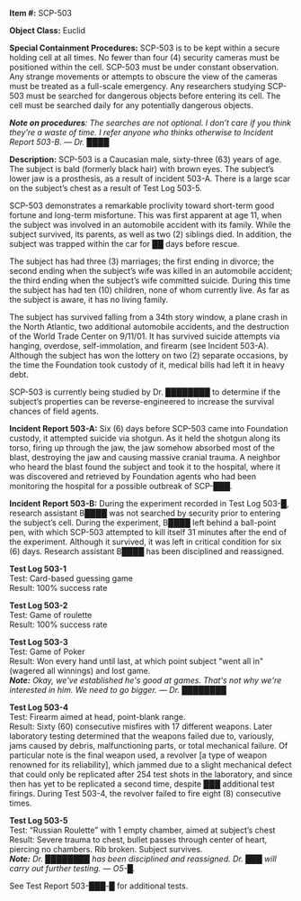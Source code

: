 **Item #:** SCP-503

**Object Class:** Euclid

**Special Containment Procedures:** SCP-503 is to be kept within a secure holding cell at all times. No fewer than four (4) security cameras must be positioned within the cell. SCP-503 must be under constant observation. Any strange movements or attempts to obscure the view of the cameras must be treated as a full-scale emergency. Any researchers studying SCP-503 must be searched for dangerous objects before entering its cell. The cell must be searched daily for any potentially dangerous objects.

_**Note on procedures**: The searches are not optional. I don’t care if you think they’re a waste of time. I refer anyone who thinks otherwise to Incident Report 503-B. — Dr. ████_

**Description:** SCP-503 is a Caucasian male, sixty-three (63) years of age. The subject is bald (formerly black hair) with brown eyes. The subject’s lower jaw is a prosthesis, as a result of incident 503-A. There is a large scar on the subject’s chest as a result of Test Log 503-5.

SCP-503 demonstrates a remarkable proclivity toward short-term good fortune and long-term misfortune. This was first apparent at age 11, when the subject was involved in an automobile accident with its family. While the subject survived, its parents, as well as two (2) siblings died. In addition, the subject was trapped within the car for ██ days before rescue.

The subject has had three (3) marriages; the first ending in divorce; the second ending when the subject’s wife was killed in an automobile accident; the third ending when the subject’s wife committed suicide. During this time the subject has had ten (10) children, none of whom currently live. As far as the subject is aware, it has no living family.

The subject has survived falling from a 34th story window, a plane crash in the North Atlantic, two additional automobile accidents, and the destruction of the World Trade Center on 9/11/01. It has survived suicide attempts via hanging, overdose, self-immolation, and firearm (see Incident 503-A). Although the subject has won the lottery on two (2) separate occasions, by the time the Foundation took custody of it, medical bills had left it in heavy debt.

SCP-503 is currently being studied by Dr. ████████ to determine if the subject’s properties can be reverse-engineered to increase the survival chances of field agents.

**Incident Report 503-A:** Six (6) days before SCP-503 came into Foundation custody, it attempted suicide via shotgun. As it held the shotgun along its torso, firing up through the jaw, the jaw somehow absorbed most of the blast, destroying the jaw and causing massive cranial trauma. A neighbor who heard the blast found the subject and took it to the hospital, where it was discovered and retrieved by Foundation agents who had been monitoring the hospital for a possible outbreak of SCP-███.

**Incident Report 503-B:** During the experiment recorded in Test Log 503-█, research assistant B████ was not searched by security prior to entering the subject’s cell. During the experiment, B████ left behind a ball-point pen, with which SCP-503 attempted to kill itself 31 minutes after the end of the experiment. Although it survived, it was left in critical condition for six (6) days. Research assistant B████ has been disciplined and reassigned.

**Test Log 503-1**  
Test: Card-based guessing game  
Result: 100% success rate

**Test Log 503-2**  
Test: Game of roulette  
Result: 100% success rate

**Test Log 503-3**  
Test: Game of Poker  
Result: Won every hand until last, at which point subject "went all in" (wagered all winnings) and lost game.  
**_Note:_** _Okay, we've established he's good at games. That's not why we're interested in him. We need to go bigger. — Dr. ████████_

**Test Log 503-4**  
Test: Firearm aimed at head, point-blank range.  
Result: Sixty (60) consecutive misfires with 17 different weapons. Later laboratory testing determined that the weapons failed due to, variously, jams caused by debris, malfunctioning parts, or total mechanical failure. Of particular note is the final weapon used, a revolver \[a type of weapon renowned for its reliability\], which jammed due to a slight mechanical defect that could only be replicated after 254 test shots in the laboratory, and since then has yet to be replicated a second time, despite ███ additional test firings. During Test 503-4, the revolver failed to fire eight (8) consecutive times.

**Test Log 503-5**  
Test: “Russian Roulette” with 1 empty chamber, aimed at subject’s chest  
Result: Severe trauma to chest, bullet passes through center of heart, piercing no chambers. Rib broken. Subject survives.  
**_Note:_** _Dr. ████████ has been disciplined and reassigned. Dr. ███ will carry out further testing. — O5-█._

See Test Report 503-███-█ for additional tests.